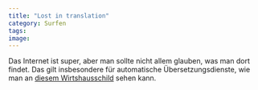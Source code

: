 ```yaml
---
title: "Lost in translation"
category: Surfen
tags: 
image: 
---
```


Das Internet ist super, aber man sollte nicht allem glauben, was man dort findet. Das gilt insbesondere für automatische Übersetzungsdienste, wie man an [diesem Wirtshausschild](http://www.boingboing.net/2008/07/15/chinese-restaurant-c.html) sehen kann.